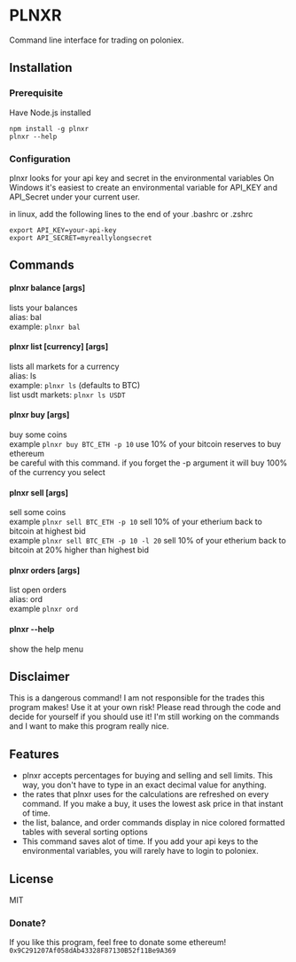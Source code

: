 # PLNXR

Command line interface for trading on poloniex.

## Installation
### Prerequisite

Have Node.js installed
```
npm install -g plnxr
plnxr --help
```

### Configuration

plnxr looks for your api key and secret in the environmental variables
On Windows it's easiest to create an environmental variable for API_KEY and API_Secret under your current user.

in linux, add the following lines to the end of your .bashrc or .zshrc
```
export API_KEY=your-api-key
export API_SECRET=myreallylongsecret
```

## Commands
#### plnxr balance [args]
lists your balances  
alias: bal  
example: ```plnxr bal```

#### plnxr list [currency] [args]
lists all markets for a currency  
alias: ls  
example: ```plnxr ls``` (defaults to BTC)  
list usdt markets: ```plnxr ls USDT```

#### plnxr buy <currencyPair> [args]
buy some coins  
example ```plnxr buy BTC_ETH -p 10``` use 10% of your bitcoin reserves to buy ethereum  
be careful with this command. if you forget the -p argument it will buy 100% of the currency you select

#### plnxr sell <currencyPair> [args]
sell some coins  
example ```plnxr sell BTC_ETH -p 10``` sell 10% of your etherium back to bitcoin at highest bid  
example ```plnxr sell BTC_ETH -p 10 -l 20``` sell 10% of your etherium back to bitcoin at 20% higher than highest bid

#### plnxr orders [args] 
list open orders  
alias: ord  
example ```plnxr ord```

#### plnxr --help
show the help menu

## Disclaimer
This is a dangerous command! I am not responsible for the trades this program makes! Use it at your own risk!
Please read through the code and decide for yourself if you should use it! I'm still working on the commands and I want to make this program really nice. 

## Features
+ plnxr accepts percentages for buying and selling and sell limits. This way, you don't have to type in an exact decimal value for anything.
+ the rates that plnxr uses for the calculations are refreshed on every command. If you make a buy, it uses the lowest ask price in that instant of time.
+ the list, balance, and order commands display in nice colored formatted tables with several sorting options
+ This command saves alot of time. If you add your api keys to the environmental variables, you will rarely have to login to poloniex.

## License
MIT

### Donate?
If you like this program, feel free to donate some ethereum!  
```0x9C291207Af058dAb43328F87130B52f11Be9A369```